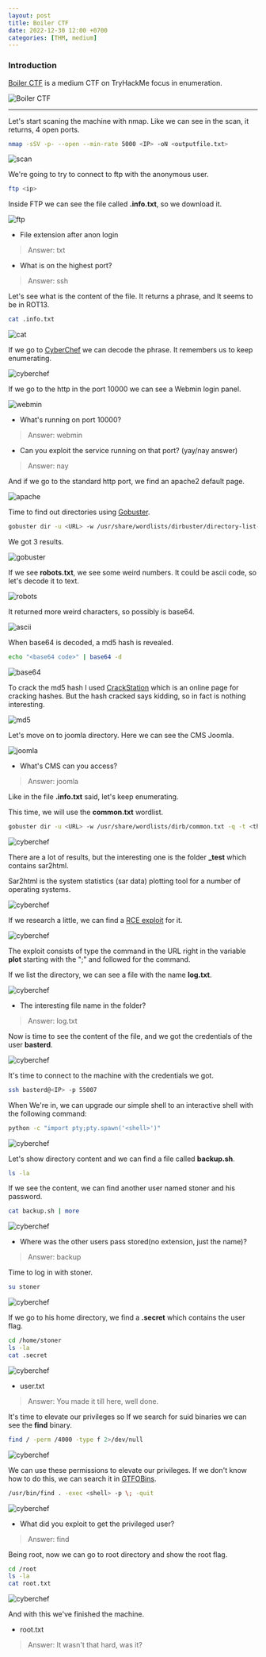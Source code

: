 ```yaml
---
layout: post
title: Boiler CTF
date: 2022-12-30 12:00 +0700
categories: [THM, medium]
---
```


### Introduction

[Boiler CTF] is a medium CTF on TryHackMe focus in enumeration.

![Boiler CTF](https://tryhackme-images.s3.amazonaws.com/room-icons/4a800c6513239dbdfaf74ce869a88add.jpeg)


---

Let's start scaning the machine with nmap.
Like we can see in the scan, it returns, 4 open ports.

```sh
nmap -sSV -p- --open --min-rate 5000 <IP> -oN <outputfile.txt>
```

![scan](/images/THM/boilerctf/Captura.PNG)

We're going to try to connect to ftp with the anonymous user.

```sh
ftp <ip>
```

Inside FTP we can see the file called **.info.txt**, so we download it.


![ftp](/images/THM/boilerctf/Captura1.PNG)

- File extension after anon login
>Answer: txt

- What is on the highest port?
>Answer: ssh

Let's see what is the content of the file. It returns a phrase, and It seems to be in ROT13.

```sh
cat .info.txt
```

![cat](/images/THM/boilerctf/Captura4.PNG)

If we go to [CyberChef] we can decode the phrase.
It remembers us to keep enumerating.

![cyberchef](/images/THM/boilerctf/Captura5.PNG)

If we go to the http in the port 10000 we can see a Webmin login panel.

![webmin](/images/THM/boilerctf/Captura2.PNG)

- What's running on port 10000?
>Answer: webmin

- Can you exploit the service running on that port? (yay/nay answer)
>Answer: nay

And if we go to the standard http port, we find an apache2 default page.

![apache](/images/THM/boilerctf/Captura3.PNG)

Time to find out directories using [Gobuster].

```sh
gobuster dir -u <URL> -w /usr/share/wordlists/dirbuster/directory-list-2.3-medium.txt -q -t <threads> -x <extensions>
```

We got 3 results.

![gobuster](/images/THM/boilerctf/Captura6.PNG)

If we see **robots.txt**, we see some weird numbers. It could be ascii code, so let's decode it to text.

![robots](/images/THM/boilerctf/Captura7.PNG)

It returned more weird characters, so possibly is base64.

![ascii](/images/THM/boilerctf/Captura8.PNG)

When base64 is decoded, a md5 hash is revealed.

```sh
echo "<base64 code>" | base64 -d
```

![base64](/images/THM/boilerctf/Captura9.PNG)

To crack the md5 hash I used [CrackStation] which is an online page for cracking hashes.
But the hash cracked says kidding, so in fact is nothing interesting.

![md5](/images/THM/boilerctf/Captura10.PNG)

Let's move on to joomla directory.
Here we can see the CMS Joomla.

![joomla](/images/THM/boilerctf/Captura11.PNG)

- What's CMS can you access?
>Answer: joomla

Like in the file **.info.txt** said, let's keep enumerating.

This time, we will use the **common.txt** wordlist.

```sh
gobuster dir -u <URL> -w /usr/share/wordlists/dirb/common.txt -q -t <threads> -x <extensions>
```

![cyberchef](/images/THM/boilerctf/Captura12.PNG)

There are a lot of results, but the interesting one is the folder **_test** which contains sar2html.

Sar2html is the system statistics (sar data) plotting tool for a number of operating systems.

![cyberchef](/images/THM/boilerctf/Captura13.PNG)

If we research a little, we can find a [RCE exploit] for it.

![cyberchef](/images/THM/boilerctf/Captura14.PNG)

The exploit consists of type the command in the URL right in the variable **plot** starting with the ";" and followed for the command.

If we list the directory, we can see a file with the name **log.txt**.

![cyberchef](/images/THM/boilerctf/Captura15.PNG)

- The interesting file name in the folder?
>Answer: log.txt


Now is time to see the content of the file, and we got the credentials of the user **basterd**.

![cyberchef](/images/THM/boilerctf/Captura16.PNG)

It's time to connect to the machine with the credentials we got.

```sh
ssh basterd@<IP> -p 55007
```

When We're in, we can upgrade our simple shell to an interactive shell with the following command:

```sh
python -c "import pty;pty.spawn('<shell>')"
```

![cyberchef](/images/THM/boilerctf/Captura17.PNG)

Let's show directory content and we can find a file called **backup.sh**.

```sh
ls -la
```

If we see the content, we can find another user named stoner and his password.

```sh
cat backup.sh | more
```

![cyberchef](/images/THM/boilerctf/Captura18.PNG)

- Where was the other users pass stored(no extension, just the name)?
>Answer: backup

Time to log in with stoner.

```sh
su stoner
```

![cyberchef](/images/THM/boilerctf/Captura19.PNG)

If we go to his home directory, we find a **.secret** which contains the user flag.

```sh
cd /home/stoner
ls -la
cat .secret
```

![cyberchef](/images/THM/boilerctf/Captura20.PNG)

- user.txt
>Answer: You made it till here, well done.

It's time to elevate our privileges so If we search for suid binaries we can see the **find** binary.

```sh
find / -perm /4000 -type f 2>/dev/null
```

![cyberchef](/images/THM/boilerctf/Captura21.PNG)

We can use these permissions to elevate our privileges. If we don't know how to do this, we can search it in [GTFOBins].

```sh
/usr/bin/find . -exec <shell> -p \; -quit
```

![cyberchef](/images/THM/boilerctf/Captura22.PNG)

- What did you exploit to get the privileged user?
>Answer: find

Being root, now we can go to root directory and show the root flag.

```sh
cd /root
ls -la
cat root.txt
```

![cyberchef](/images/THM/boilerctf/Captura23.PNG)

And with this we've finished the machine.

- root.txt
>Answer: It wasn't that hard, was it?


  [Boiler CTF]: https://tryhackme.com/room/boilerctf2
  [Cyberchef]: https://gchq.github.io/CyberChef/
  [gobuster]: https://github.com/OJ/gobuster
  [RCE exploit]: https://www.exploit-db.com/exploits/47204
  [crackstation]:https://crackstation.net/
  [GTFOBins]:[GTFOBins]:https://gtfobins.github.io/
